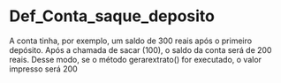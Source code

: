 # Def_Conta_saque_deposito
A conta tinha, por exemplo, um saldo de 300 reais após o primeiro depósito. Após a chamada de sacar (100), o saldo da conta será de 200 reais. Desse modo, se o método gerarextrato() for executado, o valor impresso será 200
